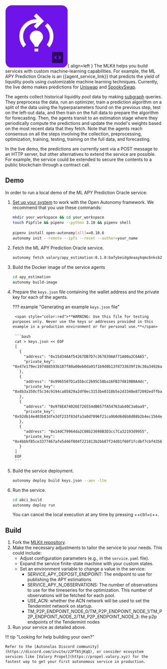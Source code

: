 ![MLKit](images/mlkit.svg){ align=left }
The MLKit helps you build services with custom machine-learning capabilities.
For example, the ML APY Prediction Oracle is an {{agent_service_link}} that predicts the yield of liquidity pools using customizable machine learning techniques. Currently, the live demo makes predictions for [Uniswap](https://uniswap.org/) and [SpookySwap](https://spooky.fi).

The agents collect historical liquidity pool data by making [subgraph](https://thegraph.com) queries. They preprocess the data, run an optimizer, train a prediction algorithm on a split of the data using the hyperparameters found on the previous step, test on the left-out data, and then train on the full data to prepare the algorithm for forecasting. Then, the agents transit to an estimation stage where they periodically compute the predictions and update the model's weights based on the most recent data that they fetch. Note that the agents reach consensus on all the steps involving the collection, preprocessing, optimization, training, testing, training on the full data, and forecasting.

In the live demo, the predictions are currently sent via a POST message to an HTTP server, but other alternatives to extend the service are possible. For example, the service could be extended to secure the contents to a public blockchain through a contract call.

## Demo

In order to run a local demo of the ML APY Prediction Oracle service:

1. [Set up your system](https://docs.autonolas.network/open-autonomy/guides/set_up/) to work with the Open Autonomy framework. We recommend that you use these commands:

    ```bash
    mkdir your_workspace && cd your_workspace
    touch Pipfile && pipenv --python 3.10 && pipenv shell

    pipenv install open-autonomy[all]==0.10.6
    autonomy init --remote --ipfs --reset --author=your_name
    ```

2. Fetch the ML APY Prediction Oracle service.

	```bash
	autonomy fetch valory/apy_estimation:0.1.0:bafybeidgdeaayhqmc6nksb24uz35blwni6fdc257uweqav2j335xn5dcba --service
	```

3. Build the Docker image of the service agents

	```bash
	cd apy_estimation
	autonomy build-image
	```

4. Prepare the `keys.json` file containing the wallet address and the private key for each of the agents.

    ??? example "Generating an example `keys.json` file"

        <span style="color:red">**WARNING: Use this file for testing purposes only. Never use the keys or addresses provided in this example in a production environment or for personal use.**</span>

        ```bash
        cat > keys.json << EOF
        [
          {
            "address": "0x15d34AAf54267DB7D7c367839AAf71A00a2C6A65",
            "private_key": "0x47e179ec197488593b187f80a00eb0da91f1b9d0b13f8733639f19c30a34926a"
          },
          {
            "address": "0x9965507D1a55bcC2695C58ba16FB37d819B0A4dc",
            "private_key": "0x8b3a350cf5c34c9194ca85829a2df0ec3153be0318b5e2d3348e872092edffba"
          },
          {
            "address": "0x976EA74026E726554dB657fA54763abd0C3a0aa9",
            "private_key": "0x92db14e403b83dfe3df233f83dfa3a0d7096f21ca9b0d6d6b8d88b2b4ec1564e"
          },
          {
            "address": "0x14dC79964da2C08b23698B3D3cc7Ca32193d9955",
            "private_key": "0x4bbbf85ce3377467afe5d46f804f221813b2bb87f24d81f60f1fcdbf7cbf4356"
          }
        ]
        EOF
        ```

5. Build the service deployment.

    ```bash
    autonomy deploy build keys.json --aev -ltm
    ```

6. Run the service.

	```bash
	cd abci_build
	autonomy deploy run
	```

	You can cancel the local execution at any time by pressing ++ctrl+c++.

## Build

1. Fork the [MLKit repository](https://github.com/valory-xyz/apy-oracle).
2. Make the necessary adjustments to tailor the service to your needs. This could include:
    * Adjust configuration parameters (e.g., in the `service.yaml` file).
    * Expand the service finite-state machine with your custom states.
    * Set an environment variable to change a value in the service:
        * SERVICE_APY_DEPOSIT_ENDPOINT: The endpoint to use for publishing the APY estimations
        * SERVICE_APY_N_OBSERVATIONS: The number of observations to use for the timeseries for the optimization. This number of observations will be fetched for each pool.
        * USE_ACN: whether the ACN network will be used to set the Tendermint network on startup.
        * TM_P2P_ENDPOINT_NODE_0/TM_P2P_ENDPOINT_NODE_1/TM_P2P_ENDPOINT_NODE_2/TM_P2P_ENDPOINT_NODE_3: the p2p endpoints of the Tendermint nodes
3. Run your service as detailed above.

!!! tip "Looking for help building your own?"

    Refer to the [Autonolas Discord community](https://discord.com/invite/z2PT65jKqQ), or consider ecosystem services like [Valory Propel](https://propel.valory.xyz) for the fastest way to get your first autonomous service in production.